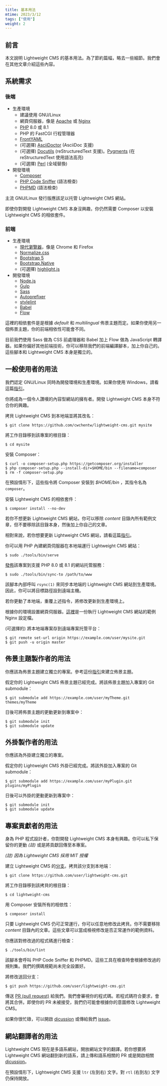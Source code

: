 ```yaml
---
title: 基本用法
mtime: 2023/3/12
tags: ["使用"]
weight: 2
---
```


## 前言

本文說明 Lightweight CMS 的基本用法。為了節約篇幅，略去一些細節。我們會在其他文章介紹這些內容。

## 系統需求

### 後端

* 生產環境
  * 建議使用 GNU/Linux
  * 網頁伺服器，像是 [Apache](https://httpd.apache.org/) 或 [Nginx](https://www.nginx.com/)
  * [PHP](https://www.php.net/) 8.0 或 8.1
  * PHP 的 FastCGI 行程管理器
  * [FrontYAML](https://github.com/mnapoli/FrontYAML)
  * (可選擇) [AsciiDoctor](https://asciidoctor.org/) (AsciiDoc 支援)
  * (可選擇) [Docutils](https://docutils.sourceforge.io/) (reStructuredText 支援)。[Pygments](https://pygments.org/) (在 reStructuredText 使用語法高亮)
  * (可選擇) [Perl](https://www.perl.org/) (全域替換)
* 開發環境
  * [Composer](https://getcomposer.org/)
  * [PHP Code Sniffer](https://github.com/squizlabs/PHP_CodeSniffer) (語法檢查)
  * [PHPMD](https://phpmd.org/) (語法檢查)

主流 GNU/Linux 發行版應該足以托管 Lightweight CMS 網站。

即使你對開發 Lightweight CMS 本身沒興趣，你仍然需要 Composer 以安裝 Lightweight CMS 的相依套件。

### 前端

* 生產環境
  * [現代瀏覽器](https://browsehappy.com/)，像是 Chrome 和 Firefox
  * [Normalize.css](https://necolas.github.io/normalize.css/)
  * [Bootstrap 5](https://getbootstrap.com/)
  * [Bootstrap.Native](https://thednp.github.io/bootstrap.native/)
  * (可選擇) [highlight.js](https://highlightjs.org/)
* 開發環境
  * [Node.js](https://nodejs.org/)
  * [Gulp](https://gulpjs.com/)
  * [Sass](https://sass-lang.com/)
  * [Autoprefixer](https://github.com/postcss/autoprefixer)
  * [stylelint](https://stylelint.io/)
  * [Babel](https://babeljs.io/)
  * [Flow](https://flow.org/en/)

這裡的相依套件是是根據 *default* 和 *multilingual* 佈景主題而定。如果你使用另一個佈景主題，你的前端相依性可能會不同。

目前我們使用 Sass 做為 CSS 前處理器和 Babel 加上 Flow 做為 JavaScript 轉譯器。如果你偏好其他前端技術，你可以移除我們的前端編譯腳本，加上你自己的。這些腳本和 Lightweight CMS 本身是獨立的。

## 一般使用者的用法

我們認定 GNU/Linux 同時為開發環境和生產環境。如果你使用 Windows，請看這篇[指引](/zh-tw/howto/run-lightweight-cms-on-windows/)。

你將成為一個令人讚嘆的內容型網站的擁有者。開發 Lightweight CMS 本身不符合你的興趣。

拷貝 Lightweight CMS 到本地端並將其改名：

```shell
$ git clone https://github.com/cwchentw/lightweight-cms.git mysite
```

將工作目錄移到該專案的根目錄：

```shell
$ cd mysite
```

安裝 Composer：

```shell
$ curl -o composer-setup.php https://getcomposer.org/installer
$ php composer-setup.php --install-dir=$HOME/bin --filename=composer
$ rm -f composer-setup.php
```

在預設情形下，這些指令將 Composer 安裝到 *$HOME/bin* ，其指令名為 `composer`。

安裝 Lightweight CMS 的相依套件：

```shell
$ composer install --no-dev
```

若你不想更新 Lightweight CMS 網站，你可以移除 *content* 目錄內所有範例文章，但不要移除該目錄本身，然後加上你自己的文章。

相對來說，若你想要更新 Lightweight CMS 網站，請看這篇[指引](/zh-tw/howto/upgrade-lightweight-cms/)。

你可以用 PHP 內建網頁伺服器在本地端運行 Lightweight CMS 網站：

```shell
$ sudo ./tools/bin/serve
```

[發佈](/zh-tw/deployment/)該專案到支援 PHP 8.0 或 8.1 的網站托管服務：

```shell
$ sudo ./tools/bin/sync-to /path/to/www
```

該腳本內部呼叫 `rsync(1)` 來同步本地端的 Lightweight CMS 網站到生產環境。因此，你可以將目標路徑設到遠端主機。

若你更動了本地端，重覆上述指令，將修改更新到生產環境上。

根據你的環境設置網頁伺服器。[這裡](https://github.com/cwchentw/lightweight-cms/blob/master/tools/etc/nginx.conf)是一份執行 Lightweight CMS 網站的範例 Nginx 設定檔。

(可選擇的) 將本地端專案存到遠端專案托管平台：

```shell
$ git remote set-url origin https://example.com/user/mysite.git
$ git push -u origin master
```

## 佈景主題製作者的用法

你應該為佈景主題建立獨立的專案。參考這份[指引](/zh-tw/howto/create-lightweight-cms-theme/)來建立佈景主題。

假定你的 Lightweight CMS 佈景主題已經完成。將該佈景主題加入專案的 Git submodule：

```shell
$ git submodule add https://example.com/user/myTheme.git themes/myTheme
```

日後可將佈景主題的更動更新到專案中：

```shell
$ git submodule init
$ git submodule update
```

## 外掛製作者的用法

你應該為外掛建立獨立的專案。

假定你的 Lightweight CMS 外掛已經完成。將該外掛加入專案的 Git submodule：

```shell
$ git submodule add https://example.com/user/myPlugin.git plugins/myPlugin
```

日後可以外掛的更動更新到專案中：

```shell
$ git submodule init
$ git submodule update
```

## 專案貢獻者的用法

身為 PHP 程式設計者，你對開發 Lightweight CMS 本身有興趣。你可以私下保留你的更動 *(註)* 或是將貢獻回傳至本專案。

*(註) 因為 Lightweight CMS 採用 MIT 授權*

建立 Lightweight CMS 的[分支](https://docs.github.com/en/get-started/quickstart/fork-a-repo)。拷貝該分支到本地端：

```shell
$ git clone https://github.com/user/lightweight-cms.git
```

將工作目錄移到該拷貝的根目錄：

```shell
$ cd lightweight-cms
```

用 Composer 安裝所有的相依性：

```shell
$ composer install
```

只要 Lightweight CMS 仍可正常運行，你可以任意地修改此拷貝。你不需要移除 *content* 目錄內的文章。這些文章可以當成檢視修改是否正常運作的範例資料。

你應該對修改過的程式碼進行檢查：

```shell
$ ./tools/bin/lint
```

該腳本會呼叫 PHP Code Sniffer 和 PHPMD。這些工具在檢查時會根據修改過的規則集。我們的撰碼規範尚未完全設置好。

將修改送回分支：

```
$ git push https://github.com/user/lightweight-cms.git
```

傳送 [PR (pull request)](https://docs.github.com/en/pull-requests/collaborating-with-pull-requests/proposing-changes-to-your-work-with-pull-requests/about-pull-requests) 給我們。我們會審視你的程式碼。若程式碼符合要求，會將其合併。即使你的 PR 未被接受，我們仍可能會根據你的意圖修改 Lightweight CMS。

如果你很忙碌，可以開啟 [dicussion](https://github.com/cwchentw/lightweight-cms/discussions) 或傳給我們 [issue](https://github.com/cwchentw/lightweight-cms/issues)。

## 網站翻譯者的用法

Lightweight CMS 現在是多語系網站，開放網站文字的翻譯。若你想要將 Lightweight CMS 網站翻到新的語系，請上傳和語系相關的 PR 或是開啟相關 [dicussion](https://github.com/cwchentw/lightweight-cms/discussions)。

在預設情形下，Lightweight CMS 支援 `ltr` (左到右) 文字。對 `rtl` (右到左) 文字仍保持開放。
